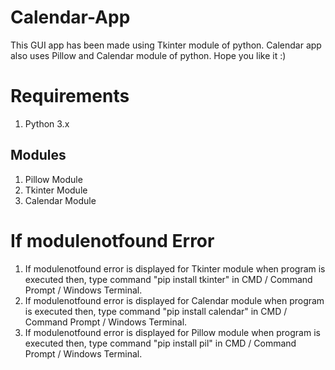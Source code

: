# Calendar-App
This GUI app has been made using Tkinter module of python. Calendar app also uses Pillow and Calendar module of python. Hope you like it :)
# Requirements
1) Python 3.x
## Modules
1) Pillow Module
2) Tkinter Module
3) Calendar Module
# If modulenotfound Error
1) If modulenotfound error is displayed for Tkinter module when program is executed then,
type command "pip install tkinter" in CMD / Command Prompt / Windows Terminal.
2) If modulenotfound error is displayed for Calendar module when program is executed then,
type command "pip install calendar" in CMD / Command Prompt / Windows Terminal.
3) If modulenotfound error is displayed for Pillow module when program is executed then,
type command "pip install pil" in CMD / Command Prompt / Windows Terminal.
